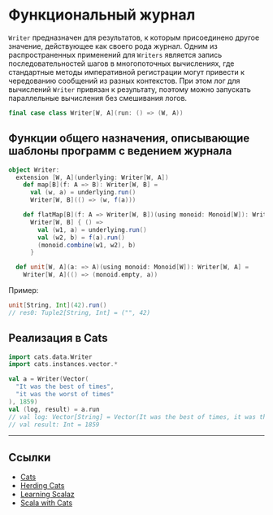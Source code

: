 # Функциональный журнал

`Writer` предназначен для результатов, к которым присоединено другое значение, действующее как своего рода журнал.
Одним из распространенных применений для `Writers` является запись последовательностей шагов в многопоточных вычислениях, 
где стандартные методы императивной регистрации могут привести к чередованию сообщений из разных контекстов. 
При этом лог для вычислений `Writer` привязан к результату, 
поэтому можно запускать параллельные вычисления без смешивания логов.


```scala
final case class Writer[W, A](run: () => (W, A))
```

## Функции общего назначения, описывающие шаблоны программ с ведением журнала

```scala
object Writer:
  extension [W, A](underlying: Writer[W, A])
    def map[B](f: A => B): Writer[W, B] =
      val (w, a) = underlying.run()
      Writer[W, B](() => (w, f(a)))

    def flatMap[B](f: A => Writer[W, B])(using monoid: Monoid[W]): Writer[W, B] =
      Writer[W, B] { () =>
        val (w1, a) = underlying.run()
        val (w2, b) = f(a).run()
        (monoid.combine(w1, w2), b)
      }

  def unit[W, A](a: => A)(using monoid: Monoid[W]): Writer[W, A] =
    Writer[W, A](() => (monoid.empty, a))
```

Пример:

```scala
unit[String, Int](42).run()
// res0: Tuple2[String, Int] = ("", 42)
```


## Реализация в Cats

```scala
import cats.data.Writer
import cats.instances.vector.*

val a = Writer(Vector(
  "It was the best of times",
  "it was the worst of times"
), 1859)
val (log, result) = a.run
// val log: Vector[String] = Vector(It was the best of times, it was the worst of times)
// val result: Int = 1859
```


---

## Ссылки

- [Cats](https://typelevel.org/cats/datatypes/writer.html)
- [Herding Cats](http://eed3si9n.com/herding-cats/Writer.html)
- [Learning Scalaz](http://eed3si9n.com/learning-scalaz/Writer.html)
- [Scala with Cats](https://www.scalawithcats.com/dist/scala-with-cats.html#writer-monad)
  